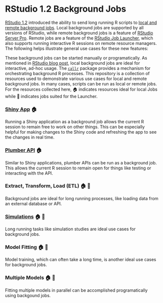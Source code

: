 # RStudio 1.2 Background Jobs

[RStudio 1.2](https://www.rstudio.com/products/rstudio/) introduced the ability to send long running R scripts to [local and remote background jobs](https://blog.rstudio.com/2019/03/14/rstudio-1-2-jobs/). Local background jobs are supported by all versions of RStudio, while remote background jobs is a feature of [RStudio Server Pro](https://www.rstudio.com/products/rstudio-server-pro/). Remote jobs are a feature of the [RStudio Job Launcher](https://docs.rstudio.com/job-launcher/), which also supports running interactive R sessions on remote resource managers. The following helps illustrate general use cases for these new features:

<!--
Add clean graphic illustrating local vs remote jobs
-->

These background jobs can be started manually or programatically. As mentioned in [RStudio blog post](https://blog.rstudio.com/2019/03/14/rstudio-1-2-jobs/), local background jobs are ideal for interactive, ad-hoc usage. The [`callr`](https://blog.rstudio.com/2019/03/14/rstudio-1-2-jobs/) package provides a mechanism for orchestrating background R processes. This repository is a collection of resources used to demonstrate various use cases for local and remote background jobs. In many cases, scripts can be run as local or remote jobs. For the resources collected here, :house: indicates resources ideal for local Jobs while :rocket: indicates jobs suited for the Launcher.

<!--
Add note about advantages of Launcher over local jobs
-->

### [Shiny App](shiny-job) :house:
Running a Shiny application as a background job allows the current R session to remain free to work on other things. This can be especially helpful for making changes to the Shiny code and refreshing the app to see the changes in real time.

### [Plumber API](plumber-job) :house:
Similar to Shiny applications, plumber APIs can be run as a background job. This allows the current R session to remain open for things like testing or interacting with the API.

### Extract, Transform, Load (ETL) :house: :rocket:
Background jobs are ideal for long running processes, like loading data from an external database or API.

### [Simulations](simulation-job) :house: :rocket:
Long running tasks like simulation studies are ideal use cases for background jobs.

### Model Fitting :house: :rocket:
Model training, which can often take a long time, is another ideal use cases for background jobs.

### Multiple Models :house: :rocket:
Fitting multiple models in parallel can be accomplished programatically using backgound jobs. 
